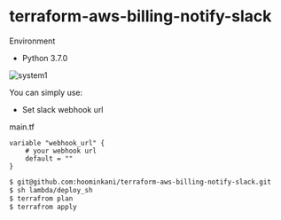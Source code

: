 # terraform-aws-billing-notify-slack

Environment
- Python 3.7.0

![system1](https://user-images.githubusercontent.com/35726568/148738879-3e97f2da-a228-4160-8637-3723377eb91c.png)

You can simply use:

- Set slack webhook url 

main.tf
```
variable "webhook_url" {
    # your webhook url
    default = ""
}
```

```bash
$ git@github.com:hoominkani/terraform-aws-billing-notify-slack.git
$ sh lambda/deploy_sh
$ terrafrom plan
$ terrafrom apply
```